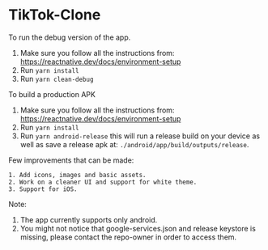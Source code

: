 # TikTok-Clone

To run the debug version of the app.

  1. Make sure you follow all the instructions from: https://reactnative.dev/docs/environment-setup
  2. Run `yarn install`
  3. Run `yarn clean-debug`
  
To build a production APK

  1. Make sure you follow all the instructions from: https://reactnative.dev/docs/environment-setup
  2. Run `yarn install`
  3. Run `yarn android-release` this will run a release build on your device as well as save a release apk at: `./android/app/build/outputs/release`.
  
  Few improvements that can be made:
  
    1. Add icons, images and basic assets.
    2. Work on a cleaner UI and support for white theme.
    3. Support for iOS.
    
  
 Note: 
 1. The app currently supports only android.
 2. You might not notice that google-services.json and release keystore is missing, please contact the repo-owner in order to access them.

